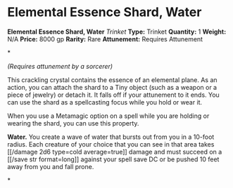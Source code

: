 # Elemental Essence Shard, Water

**Elemental Essence Shard, Water**
_Trinket_
**Type:** Trinket
**Quantity:** 1
**Weight:** N/A
**Price:** 8000 gp
**Rarity:** Rare
**Attunement:** Requires Attunement

*<div class="item-attunement"><i>(Requires attunement by a sorcerer)</i><p>This crackling crystal contains the essence of an elemental plane. As an action, you can attach the shard to a Tiny object (such as a weapon or a piece of jewelry) or detach it. It falls off if your attunement to it ends. You can use the shard as a spellcasting focus while you hold or wear it.

When you use a Metamagic option on a spell while you are holding or wearing the shard, you can use this property.

**Water.** You create a wave of water that bursts out from you in a 10-foot radius. Each creature of your choice that you can see in that area takes  [[/damage 2d6 type=cold average=true]] damage and must succeed on a [[/save str format=long]] against your spell save DC or be pushed 10 feet away from you and fall prone.</p>*